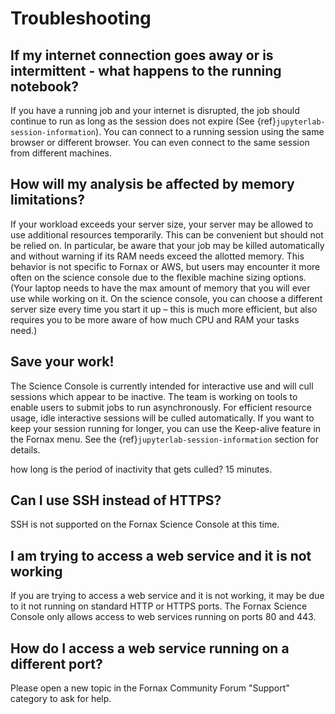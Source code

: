 # Troubleshooting

## If my internet connection goes away or is intermittent - what happens to the running notebook?

If you have a running job and your internet is disrupted, the job should continue to run as long as the session does not expire (See {ref}`jupyterlab-session-information`).
You can connect to a running session using the same browser or different browser.
You can even connect to the same session from different machines.

## How will my analysis be affected by memory limitations?

If your workload exceeds your server size, your server may be allowed to use additional resources temporarily.
This can be convenient but should not be relied on.
In particular, be aware that your job may be killed automatically and without warning if its RAM needs exceed the allotted memory.
This behavior is not specific to Fornax or AWS, but users may encounter it more often on the science console due to the flexible machine sizing options.
(Your laptop needs to have the max amount of memory that you will ever use while working on it.
On the science console, you can choose a different server size every time you start it up – this is much more efficient, but also requires you to be more aware of how much CPU and RAM your tasks need.)

## Save your work!

The Science Console is currently intended for interactive use and will cull sessions which appear to be inactive.
The team is working on tools to enable users to submit jobs to run asynchronously.
For efficient resource usage, idle interactive sessions will be culled automatically.
If you want to keep your session running for longer, you can use the Keep-alive feature in the Fornax menu.
See the {ref}`jupyterlab-session-information` section for details.

how long is the period of inactivity that gets culled? 15 minutes.

## Can I use SSH instead of HTTPS?

SSH is not supported on the Fornax Science Console at this time.

## I am trying to access a web service and it is not working

If you are trying to access a web service and it is not working, it may be due to it not running on standard HTTP or HTTPS ports.
The Fornax Science Console only allows access to web services running on ports 80 and 443.

## How do I access a web service running on a different port?

Please open a new topic in the Fornax Community Forum "Support" category to ask for help.
